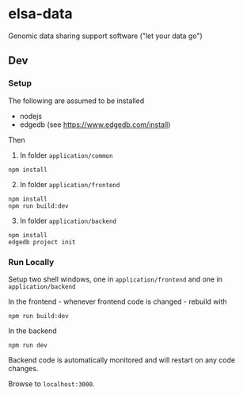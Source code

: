 # elsa-data

Genomic data sharing support software ("let your data go")

## Dev

### Setup

The following are assumed to be installed

- nodejs
- edgedb (see https://www.edgedb.com/install)

Then

1. In folder `application/common`

```shell
npm install
```

2. In folder `application/frontend`

```shell
npm install
npm run build:dev
```

3. In folder `application/backend`

```shell
npm install
edgedb project init
```

### Run Locally

Setup two shell windows, one in `application/frontend` and one in `application/backend`

In the frontend - whenever frontend code is changed - rebuild with

```
npm run build:dev
```

In the backend

```
npm run dev
```

Backend code is automatically monitored and will restart on any code changes.

Browse to `localhost:3000`.
